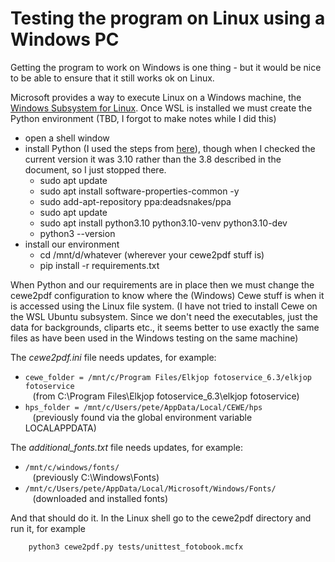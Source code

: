 Testing the program on Linux using a Windows PC
===============================================

Getting the program to work on Windows is one thing - but it would be nice to be able to ensure that it still works ok on Linux.

Microsoft provides a way to execute Linux on a Windows machine, the [Windows Subsystem for Linux](https://learn.microsoft.com/en-us/windows/wsl/install).
Once WSL is installed we must create the Python environment (TBD, I forgot to make notes while I did this)
- open a shell window
- install Python (I used the steps from [here](https://gist.github.com/rutcreate/c0041e842f858ceb455b748809763ddb)), though when I checked the current version it was 3.10 rather than the 3.8 described in the document, so I just stopped there.
  - sudo apt update
  - sudo apt install software-properties-common -y
  - sudo add-apt-repository ppa:deadsnakes/ppa
  - sudo apt update
  - sudo apt install python3.10 python3.10-venv python3.10-dev
  - python3 --version
- install our environment
  - cd /mnt/d/whatever (wherever your cewe2pdf stuff is)
  - pip install -r  requirements.txt

When Python and our requirements are in place then we must change the cewe2pdf configuration to know where the (Windows) Cewe stuff is when it is accessed using the Linux file system. (I have not tried to install Cewe on the WSL Ubuntu subsystem. Since we don't need the executables, just the data for backgrounds, cliparts etc., it seems better to use exactly the same files as have been used in the Windows testing on the same machine)

The _cewe2pdf.ini_ file needs updates, for example:
- `cewe_folder = /mnt/c/Program Files/Elkjop fotoservice_6.3/elkjop fotoservice`<br/>&nbsp;&nbsp;&nbsp;(from C:\Program Files\Elkjop fotoservice_6.3\elkjop fotoservice)
- `hps_folder = /mnt/c/Users/pete/AppData/Local/CEWE/hps`<br/>&nbsp;&nbsp;&nbsp;(previously found via the global environment variable LOCALAPPDATA)

The _additional_fonts.txt_ file needs updates, for example:
- `/mnt/c/windows/fonts/`<br/>&nbsp;&nbsp;&nbsp;(previously C:\Windows\Fonts\)
- `/mnt/c/Users/pete/AppData/Local/Microsoft/Windows/Fonts/`<br/>&nbsp;&nbsp;&nbsp;(downloaded and installed fonts)

And that should do it. In the Linux shell go to the cewe2pdf directory and run it, for example
```
	python3 cewe2pdf.py tests/unittest_fotobook.mcfx
```
